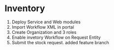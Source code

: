 # Inventory

1. Deploy Service and Web modules 
2. Import Workflow XML in portal
3. Create Organization and 3 roles
4. Enable invetory Workflow on Request Entity
5. Submit the stock request.
added feature branch
